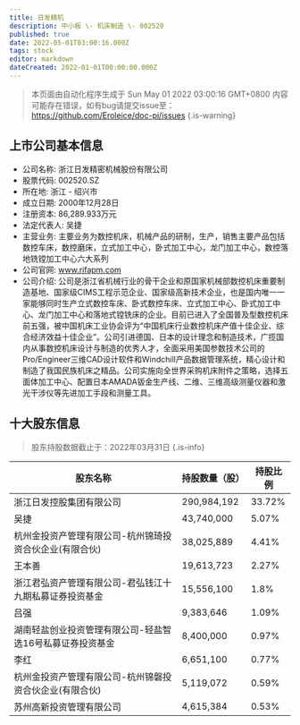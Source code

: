 ```yaml
---
title: 日发精机
description: 中小板 \- 机床制造 \- 002520
published: true
date: 2022-05-01T03:00:16.000Z
tags: stock
editor: markdown
dateCreated: 2022-01-01T00:00:00.000Z
---
```


> 本页面由自动化程序生成于 Sun May 01 2022 03:00:16 GMT+0800
> 内容可能存在错误，如有bug请提交issue至：https://github.com/Eroleice/doc-pi/issues
{.is-warning}

## 上市公司基本信息
- 公司名称: 浙江日发精密机械股份有限公司
- 股票代码: 002520.SZ
- 所在地: 浙江 - 绍兴市
- 成立日期: 2000年12月28日
- 注册资本: 86,289.933万元
- 法定代表人: 吴捷
- 主营业务: 主要业务为数控机床，机械产品的研制，生产，销售主要产品包括数控车床，数控磨床，立式加工中心，卧式加工中心，龙门加工中心，数控落地铣镗加工中心六大系列
- 公司官网: www.rifapm.com
- 公司介绍: 公司是浙江省机械行业的骨干企业和原国家机械部数控机床重要制造基地、国家级CIMS工程示范企业、国家级高新技术企业，也是国内唯一一家能够同时生产立式数控车床、卧式数控车床、立式加工中心、卧式加工中心、龙门加工中心和落地式镗铣床的企业。目前已进入了全国普及型数控机床前五强，被中国机床工业协会评为“中国机床行业数控机床产值十佳企业、综合经济效益十佳企业”。公司引进德国、日本的设计理念和制造技术，广揽国内从事数控机床设计与制造的优秀人才，全面采用美国参数技术公司的Pro/Engineer三维CAD设计软件和Windchill产品数据管理系统，精心设计和制造了我国民族机床之精品。公司实施向全世界采购机床附件之策略，选择五面体加工中心、配置日本AMADA钣金生产线、二维、三维高级测量仪器和激光干涉仪等先进加工手段和测量工具。


## 十大股东信息
> 股东持股数据截止于：2022年03月31日
{.is-info}

| 股东名称 | 持股数量（股） | 持股比例 |
| --- | --- | --- |
| 浙江日发控股集团有限公司 | 290,984,192 | 33.72% |
| 吴捷 | 43,740,000 | 5.07% |
| 杭州金投资产管理有限公司-杭州锦琦投资合伙企业(有限合伙) | 38,025,889 | 4.41% |
| 王本善 | 19,613,723 | 2.27% |
| 浙江君弘资产管理有限公司-君弘钱江十九期私募证券投资基金 | 15,556,100 | 1.8% |
| 吕强 | 9,383,646 | 1.09% |
| 湖南轻盐创业投资管理有限公司-轻盐智选16号私募证券投资基金 | 8,400,000 | 0.97% |
| 李红 | 6,651,100 | 0.77% |
| 杭州金投资产管理有限公司-杭州锦磐投资合伙企业(有限合伙) | 5,119,072 | 0.59% |
| 苏州高新投资管理有限公司 | 4,615,384 | 0.53% |




